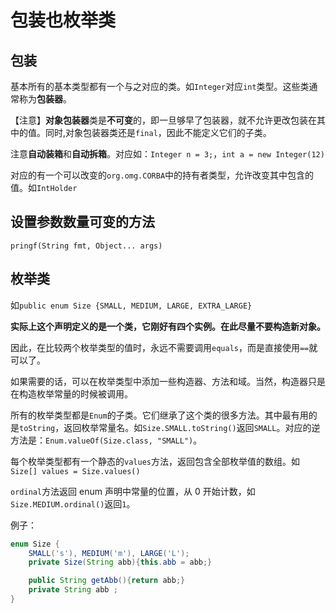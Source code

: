 # 包装也枚举类

## 包装

基本所有的基本类型都有一个与之对应的类。如`Integer`对应`int`类型。这些类通常称为**包装器**。

【注意】**对象包装器**类是**不可变**的，即一旦够早了包装器，就不允许更改包装在其中的值。同时,对象包装器类还是`final`，因此不能定义它们的子类。

注意**自动装箱**和**自动拆箱**。对应如：`Integer n = 3;`，`int a = new Integer(12)`

对应的有一个可以改变的`org.omg.CORBA`中的持有者类型，允许改变其中包含的值。如`IntHolder`

## 设置参数数量可变的方法

`pringf(String fmt, Object... args)`

## 枚举类

如`public enum Size {SMALL, MEDIUM, LARGE, EXTRA_LARGE}`

**实际上这个声明定义的是一个类，它刚好有四个实例。在此尽量不要构造新对象。**

因此，在比较两个枚举类型的值时，永远不需要调用`equals`，而是直接使用`==`就可以了。

如果需要的话，可以在枚举类型中添加一些构造器、方法和域。当然，构造器只是在构造枚举常量的时候被调用。

所有的枚举类型都是`Enum`的子类。它们继承了这个类的很多方法。其中最有用的是`toString`，返回枚举常量名。如`Size.SMALL.toString()`返回`SMALL`。对应的逆方法是：`Enum.valueOf(Size.class, "SMALL")`。

每个枚举类型都有一个静态的`values`方法，返回包含全部枚举值的数组。如`Size[] values = Size.values()`

`ordinal`方法返回 enum 声明中常量的位置，从 0 开始计数，如`Size.MEDIUM.ordinal()`返回`1`。

例子：
```java
enum Size {
    SMALL('s'), MEDIUM('m'), LARGE('L');
    private Size(String abb){this.abb = abb;}

    public String getAbb(){return abb;}
    private String abb ;
}
```

